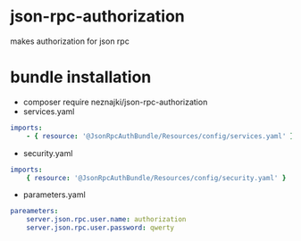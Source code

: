 # json-rpc-authorization
makes authorization for json rpc

# bundle installation
* composer require neznajki/json-rpc-authorization
* services.yaml
```yaml
imports:
    - { resource: '@JsonRpcAuthBundle/Resources/config/services.yaml' }

```
* security.yaml
```yaml
imports:
    { resource: '@JsonRpcAuthBundle/Resources/config/security.yaml' }
```
* parameters.yaml
```yaml
pareameters:
    server.json.rpc.user.name: authorization
    server.json.rpc.user.password: qwerty

```
